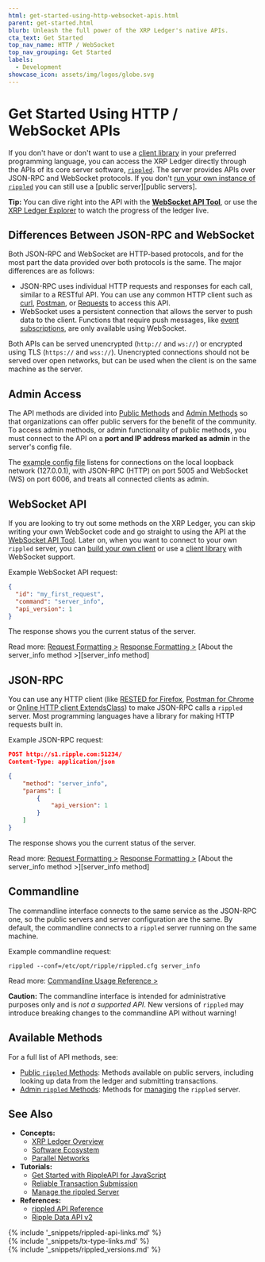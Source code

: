 ```yaml
---
html: get-started-using-http-websocket-apis.html
parent: get-started.html
blurb: Unleash the full power of the XRP Ledger's native APIs.
cta_text: Get Started
top_nav_name: HTTP / WebSocket
top_nav_grouping: Get Started
labels:
  - Development
showcase_icon: assets/img/logos/globe.svg
---
```

# Get Started Using HTTP / WebSocket APIs

If you don't have or don't want to use a [client library](client-libraries.html) in your preferred programming language, you can access the XRP Ledger directly through the APIs of its core server software, [`rippled`](the-rippled-server.html). The server provides APIs over JSON-RPC and WebSocket protocols. If you don't [run your own instance of `rippled`](install-rippled.html) you can still use a [public server][public servers].

**Tip:** You can dive right into the API with the [**WebSocket API Tool**](websocket-api-tool.html), or use the [XRP Ledger Explorer](https://livenet.xrpl.org/) to watch the progress of the ledger live.

## Differences Between JSON-RPC and WebSocket

Both JSON-RPC and WebSocket are HTTP-based protocols, and for the most part the data provided over both protocols is the same. The major differences are as follows:

- JSON-RPC uses individual HTTP requests and responses for each call, similar to a RESTful API. You can use any common HTTP client such as [curl](https://curl.se/), [Postman](https://www.postman.com/downloads/), or [Requests](https://docs.python-requests.org/) to access this API.
- WebSocket uses a persistent connection that allows the server to push data to the client. Functions that require push messages, like [event subscriptions](subscribe.html), are only available using WebSocket.

Both APIs can be served unencrypted (`http://` and `ws://`) or encrypted using TLS (`https://` and `wss://`). Unencrypted connections should not be served over open networks, but can be used when the client is on the same machine as the server.


## Admin Access

The API methods are divided into [Public Methods](public-rippled-methods.html) and [Admin Methods](admin-rippled-methods.html) so that organizations can offer public servers for the benefit of the community. To access admin methods, or admin functionality of public methods, you must connect to the API on a **port and IP address marked as admin** in the server's config file.

The [example config file](https://github.com/ripple/rippled/blob/f00f263852c472938bf8e993e26c7f96f435935c/cfg/rippled-example.cfg#L1154-L1179) listens for connections on the local loopback network (127.0.0.1), with JSON-RPC (HTTP) on port 5005 and WebSocket (WS) on port 6006, and treats all connected clients as admin.


## WebSocket API

If you are looking to try out some methods on the XRP Ledger, you can skip writing your own WebSocket code and go straight to using the API at the [WebSocket API Tool](websocket-api-tool.html). Later on, when you want to connect to your own `rippled` server, you can [build your own client](monitor-incoming-payments-with-websocket.html) or use a [client library](client-libraries.html) with WebSocket support.

Example WebSocket API request:

```json
{
  "id": "my_first_request",
  "command": "server_info",
  "api_version": 1
}
```

The response shows you the current status of the server.

Read more: [Request Formatting >](request-formatting.html) [Response Formatting >](response-formatting.html) [About the server_info method >][server_info method]

## JSON-RPC

You can use any HTTP client (like [RESTED for Firefox](https://addons.mozilla.org/en-US/firefox/addon/rested/), [Postman for Chrome](https://chrome.google.com/webstore/detail/postman/fhbjgbiflinjbdggehcddcbncdddomop?hl=en) or [Online HTTP client ExtendsClass](https://extendsclass.com/rest-client-online.html)) to make JSON-RPC calls a `rippled` server. Most programming languages have a library for making HTTP requests built in. <!-- SPELLING_IGNORE: extendsclass -->

Example JSON-RPC request:

```json
POST http://s1.ripple.com:51234/
Content-Type: application/json

{
    "method": "server_info",
    "params": [
        {
            "api_version": 1
        }
    ]
}
```

The response shows you the current status of the server.

Read more: [Request Formatting >](request-formatting.html#json-rpc-format) [Response Formatting >](response-formatting.html) [About the server_info method >][server_info method]

## Commandline

The commandline interface connects to the same service as the JSON-RPC one, so the public servers and server configuration are the same. By default, the commandline connects to a `rippled` server running on the same machine.

Example commandline request:

```
rippled --conf=/etc/opt/ripple/rippled.cfg server_info
```

Read more: [Commandline Usage Reference >](commandline-usage.html)

**Caution:** The commandline interface is intended for administrative purposes only and is _not a supported API_.  New versions of `rippled` may introduce breaking changes to the commandline API without warning!

## Available Methods

For a full list of API methods, see:

- [Public `rippled` Methods](public-rippled-methods.html): Methods available on public servers, including looking up data from the ledger and submitting transactions.
- [Admin `rippled` Methods](admin-rippled-methods.html): Methods for [managing](manage-the-rippled-server.html) the `rippled` server.


## See Also

- **Concepts:**
    - [XRP Ledger Overview](xrp-ledger-overview.html)
    - [Software Ecosystem](software-ecosystem.html)
    - [Parallel Networks](parallel-networks.html)
- **Tutorials:**
    - [Get Started with RippleAPI for JavaScript](get-started-with-rippleapi-for-javascript.html)
    - [Reliable Transaction Submission](reliable-transaction-submission.html)
    - [Manage the rippled Server](manage-the-rippled-server.html)
- **References:**
    - [rippled API Reference](rippled-api.html)
    - [Ripple Data API v2](data-api.html)

<!--{# common link defs #}-->
{% include '_snippets/rippled-api-links.md' %}			
{% include '_snippets/tx-type-links.md' %}			
{% include '_snippets/rippled_versions.md' %}
